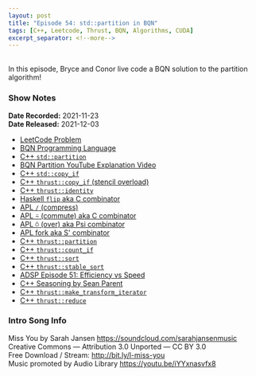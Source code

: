 ```yaml
---
layout: post
title: "Episode 54: std::partition in BQN"
tags: [C++, Leetcode, Thrust, BQN, Algorithms, CUDA]
excerpt_separator: <!--more-->
---
```


<div id="buzzsprout-player-9656427"></div><script src="https://www.buzzsprout.com/1501960/9656427-episode-54-std-partition-in-bqn.js?container_id=buzzsprout-player-9656427&player=small" type="text/javascript" charset="utf-8"></script>

<br>In this episode, Bryce and Conor live code a BQN solution to the partition algorithm!

<!--more-->

### Show Notes

**Date Recorded:** 2021-11-23 <br>
**Date Released:** 2021-12-03

* [LeetCode Problem](https://leetcode.com/problems/sort-array-by-parity/)
* [BQN Programming Language](https://mlochbaum.github.io/BQN/)
* [C++ `std::partition`](https://en.cppreference.com/w/cpp/algorithm/partition)
* [BQN Partition YouTube Explanation Video](https://youtu.be/A16w7qTfT68)
* [C++ `std::copy_if`](https://en.cppreference.com/w/cpp/algorithm/copy)
* [C++ `thrust::copy_if` (stencil overload)](https://thrust.github.io/doc/group__stream__compaction_ga36d9d6ed8e17b442c1fd8dc40bd515d5.html#ga36d9d6ed8e17b442c1fd8dc40bd515d5)
* [C++ `thrust::identity`](https://thrust.github.io/doc/structthrust_1_1identity.html)
* [Haskell `flip` aka C combinator](https://hackage.haskell.org/package/base-4.16.0.0/docs/Prelude.html#v:flip)
* [APL `/` (compress)](https://help.dyalog.com/18.0/#Language/Primitive%20Functions/Replicate.htm?Highlight=compress)
* [APL `⍨` (commute) aka C combinator](https://help.dyalog.com/18.0/#Language/Primitive%20Operators/Commute.htm?Highlight=commute)
* [APL `⍥` (over) aka Psi combinator](https://help.dyalog.com/18.0/#Language/Primitive%20Operators/Over.htm)
* [APL fork aka S' combinator](https://help.dyalog.com/18.0/#Language/Introduction/Trains.htm?Highlight=trains)
* [C++ `thrust::partition`](https://thrust.github.io/doc/group__partitioning_gac5cdbb402c5473ca92e95bc73ecaf13c.html#gac5cdbb402c5473ca92e95bc73ecaf13c)
* [C++ `thrust::count_if`](https://thrust.github.io/doc/group__counting_gac4131b028e0826ec6d50bbf0b5e8406d.html#gac4131b028e0826ec6d50bbf0b5e8406d)
* [C++ `thrust::sort`](https://thrust.github.io/doc/group__sorting_ga1099d781e06c43805be06a918f7b7499.html#ga1099d781e06c43805be06a918f7b7499)
* [C++ `thrust::stable_sort`](https://thrust.github.io/doc/group__sorting_ga703dbe25a420a7eef8d93a65f3588d96.html#ga703dbe25a420a7eef8d93a65f3588d96)
* [ADSP Episode 51: Efficiency vs Speed](https://adspthepodcast.com/2021/11/12/Episode-51.html)
* [C++ Seasoning by Sean Parent](https://www.youtube.com/watch?v=qH6sSOr-yk8)
* [C++ `thrust::make_transform_iterator`](https://thrust.github.io/doc/group__fancyiterator_ga088f4b472d71b998675cf61ea64633f9.html)
* [C++ `thrust::reduce`](https://thrust.github.io/doc/group__reductions_ga43eea9a000f912716189687306884fc7.html#ga43eea9a000f912716189687306884fc7)

### Intro Song Info

Miss You by Sarah Jansen https://soundcloud.com/sarahjansenmusic<br>
Creative Commons — Attribution 3.0 Unported — CC BY 3.0<br>
Free Download / Stream: http://bit.ly/l-miss-you<br>
Music promoted by Audio Library https://youtu.be/iYYxnasvfx8<br>